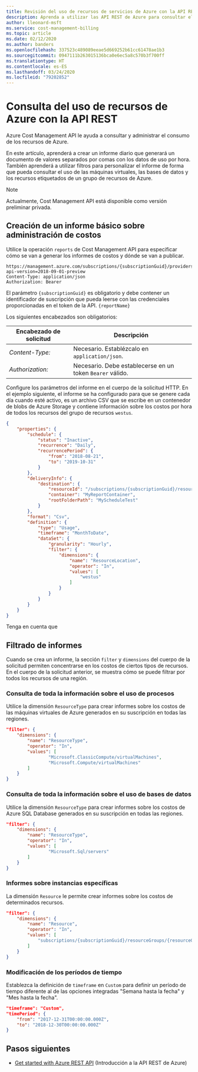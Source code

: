 ```yaml
---
title: Revisión del uso de recursos de servicios de Azure con la API REST
description: Aprenda a utilizar las API REST de Azure para consultar el uso de recursos por parte de los servicios de Azure.
author: lleonard-msft
ms.service: cost-management-billing
ms.topic: article
ms.date: 02/12/2020
ms.author: banders
ms.openlocfilehash: 337523c489089eeae5d669252b61cc61478ae1b3
ms.sourcegitcommit: 0947111b263015136bca0e6ec5a8c570b3f700ff
ms.translationtype: HT
ms.contentlocale: es-ES
ms.lasthandoff: 03/24/2020
ms.locfileid: "79202852"
---
```

# <a name="review-azure-resource-usage-using-the-rest-api"></a>Consulta del uso de recursos de Azure con la API REST

Azure Cost Management API le ayuda a consultar y administrar el consumo de los recursos de Azure.

En este artículo, aprenderá a crear un informe diario que generará un documento de valores separados por comas con los datos de uso por hora. También aprenderá a utilizar filtros para personalizar el informe de forma que pueda consultar el uso de las máquinas virtuales, las bases de datos y los recursos etiquetados de un grupo de recursos de Azure.

>[!NOTE]
> Actualmente, Cost Management API está disponible como versión preliminar privada.

## <a name="create-a-basic-cost-management-report"></a>Creación de un informe básico sobre administración de costos

Utilice la operación `reports` de Cost Management API para especificar cómo se van a generar los informes de costos y dónde se van a publicar.

```http
https://management.azure.com/subscriptions/{subscriptionGuid}/providers/Microsoft.CostManagement/reports/{reportName}?api-version=2018-09-01-preview
Content-Type: application/json   
Authorization: Bearer
```

El parámetro `{subscriptionGuid}` es obligatorio y debe contener un identificador de suscripción que pueda leerse con las credenciales proporcionadas en el token de la API. `{reportName}`

Los siguientes encabezados son obligatorios:

|Encabezado de solicitud|Descripción|  
|--------------------|-----------------|  
|*Content-Type:*| Necesario. Establézcalo en `application/json`. |  
|*Authorization:*| Necesario. Debe establecerse en un token `Bearer` válido. |

Configure los parámetros del informe en el cuerpo de la solicitud HTTP. En el ejemplo siguiente, el informe se ha configurado para que se genere cada día cuando esté activo, es un archivo CSV que se escribe en un contenedor de blobs de Azure Storage y contiene información sobre los costos por hora de todos los recursos del grupo de recursos `westus`.

```json
{
    "properties": {
        "schedule": {
            "status": "Inactive",
            "recurrence": "Daily",
            "recurrencePeriod": {
                "from": "2018-08-21",
                "to": "2019-10-31"
            }
        },
        "deliveryInfo": {
            "destination": {
                "resourceId": "/subscriptions/{subscriptionGuid}/resourceGroups/{resourceGroupName}/providers/Microsoft.Storage/storageAccounts/{storageAccountName}",
                "container": "MyReportContainer",
                "rootFolderPath": "MyScheduleTest"
            }
        },
        "format": "Csv",
        "definition": {
            "type": "Usage",
            "timeframe": "MonthToDate",
            "dataSet": {
                "granularity": "Hourly",
                "filter": {
                    "dimensions": {
                        "name": "ResourceLocation",
                        "operator": "In",
                        "values": [
                            "westus"
                        ]
                    }
                }
            }
        }
    }
}
```

Tenga en cuenta que

## <a name="filtering-reports"></a>Filtrado de informes

Cuando se crea un informe, la sección `filter` y `dimensions` del cuerpo de la solicitud permiten concentrarse en los costos de ciertos tipos de recursos. En el cuerpo de la solicitud anterior, se muestra cómo se puede filtrar por todos los recursos de una región.

### <a name="get-all-compute-usage"></a>Consulta de toda la información sobre el uso de procesos

Utilice la dimensión `ResourceType` para crear informes sobre los costos de las máquinas virtuales de Azure generados en su suscripción en todas las regiones.

```json
"filter": {
    "dimensions": {
        "name": "ResourceType",
        "operator": "In",
        "values": [
                "Microsoft.ClassicCompute/virtualMachines",
                "Microsoft.Compute/virtualMachines"
        ]
    }
}
```

### <a name="get-all-database-usage"></a>Consulta de toda la información sobre el uso de bases de datos

Utilice la dimensión `ResourceType` para crear informes sobre los costos de Azure SQL Database generados en su suscripción en todas las regiones.

```json
"filter": {
    "dimensions": {
        "name": "ResourceType",
        "operator": "In",
        "values": [
                "Microsoft.Sql/servers"
        ]
    }
}
```

### <a name="report-on-specific-instances"></a>Informes sobre instancias específicas

La dimensión `Resource` le permite crear informes sobre los costos de determinados recursos.

```json
"filter": {
    "dimensions": {
        "name": "Resource",
        "operator": "In",
        "values": [
            "subscriptions/{subscriptionGuid}/resourceGroups/{resourceGroup}/providers/Microsoft.ClassicCompute/virtualMachines/{ResourceName}"
        ]
    }
}
```

### <a name="changing-timeframes"></a>Modificación de los períodos de tiempo

Establezca la definición de `timeframe` en `Custom` para definir un período de tiempo diferente al de las opciones integradas "Semana hasta la fecha" y "Mes hasta la fecha".

```json
"timeframe": "Custom",
"timePeriod": {
    "from": "2017-12-31T00:00:00.000Z",
    "to": "2018-12-30T00:00:00.000Z"
}
```

## <a name="next-steps"></a>Pasos siguientes
- [Get started with Azure REST API](https://docs.microsoft.com/rest/api/azure/) (Introducción a la API REST de Azure)   
